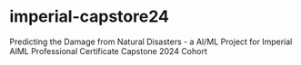 # imperial-capstore24
Predicting the Damage from Natural Disasters - a AI/ML Project for Imperial AIML Professional Certificate Capstone 2024 Cohort
